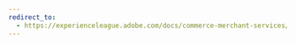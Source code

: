 ```yaml
---
redirect_to:
  - https://experienceleague.adobe.com/docs/commerce-merchant-services/product-recommendations/overview.html
---
```

